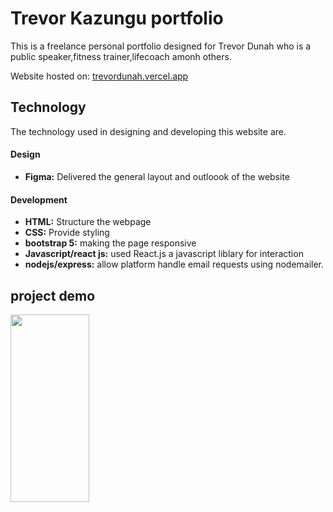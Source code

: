 # Trevor Kazungu portfolio
This is a freelance personal portfolio designed for Trevor Dunah who is a public speaker,fitness trainer,lifecoach amonh others.

Website hosted on: [trevordunah.vercel.app](https://trevordunah.vercel.app/)

## Technology
The technology used in designing and developing this website are.
 #### Design
   - **Figma:** Delivered the general layout and outloook of the website
  
#### Development
- **HTML:** Structure the webpage
 - **CSS:** Provide styling
 - **bootstrap 5:** making the page responsive
 - **Javascript/react js:** used React.js a javascript liblary for interaction
 - **nodejs/express:** allow platform handle email requests using nodemailer.
  
## project demo
<img src='./React App - Google Chrome 2024-03-03 21-58-45.gif' width='50%' height='300px'>